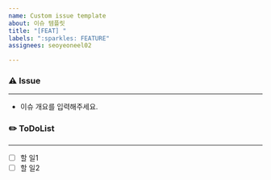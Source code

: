 ```yaml
---
name: Custom issue template
about: 이슈 템플릿
title: "[FEAT] "
labels: ":sparkles: FEATURE"
assignees: seoyeoneel02

---
```


### ⚠️ Issue
---
- 이슈 개요를 입력해주세요.

### ✏️ ToDoList
---
- [ ]  할 일1
- [ ]  할 일2
